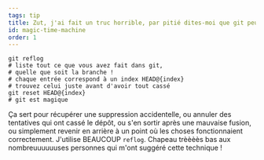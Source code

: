 ```yaml
---
tags: tip
title: Zut, j'ai fait un truc horrible, par pitié dites-moi que git peut voyager dans le temps&nbsp;!?!
id: magic-time-machine
order: 1
---
```


```git
git reflog
# liste tout ce que vous avez fait dans git,
# quelle que soit la branche !
# chaque entrée correspond à un index HEAD@{index}
# trouvez celui juste avant d'avoir tout cassé
git reset HEAD@{index}
# git est magique
```

Ça sert pour récupérer une suppression accidentelle, ou annuler des tentatives qui ont cassé le dépôt, ou s'en sortir après une mauvaise fusion, ou simplement revenir en arrière à un point où les choses fonctionnaient correctement. J'utilise BEAUCOUP `reflog`. Chapeau trèèèès bas aux nombreuuuuuuses personnes qui m'ont suggéré cette technique&nbsp;!
